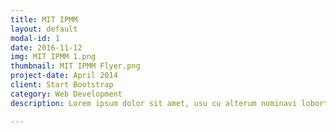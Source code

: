 ```yaml
---
title: MIT IPMM
layout: default
modal-id: 1
date: 2016-11-12
img: MIT IPMM 1.png
thumbnail: MIT IPMM Flyer.png
project-date: April 2014
client: Start Bootstrap
category: Web Development
description: Lorem ipsum dolor sit amet, usu cu alterum nominavi lobortis. At duo novum diceret. Tantas apeirian vix et, usu sanctus postulant inciderint ut, populo diceret necessitatibus in vim. Cu eum dicam feugiat noluisse.

---
```

